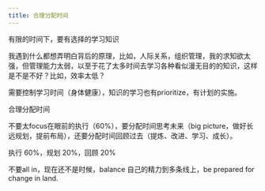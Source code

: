 ```yaml
---
title: 合理分配时间
---
```

有限的时间下，要有选择的学习知识

我遇到什么都想弄明白背后的原理，比如，人际关系，组织管理，我的求知欲太强，但管理能力太弱，以至于花了太多时间去学习各种看似漫无目的的知识，这样是不是不好？比如，效率太低？

需要控制学习时间（身体健康），知识的学习也有prioritize，有计划的实施。

合理分配时间

不要太focus在眼前的执行（60%），要分配时间思考未来（big picture，做好长远规划，提前布局），还要分配时间回顾过去（提炼、改进、学习、成长）。

执行 60%，规划 20%，回顾 20%

不要all in，现在还不是时候，balance 自己的精力到多条线上，be prepared for change in land.
